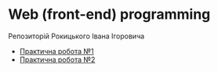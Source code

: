 # Web (front-end) programming
Репозиторій Рокицького Івана Ігоровича 

- [Практична робота №1](./Practical_Work_1)
- [Практична робота №2](./Practical_Work_2)

